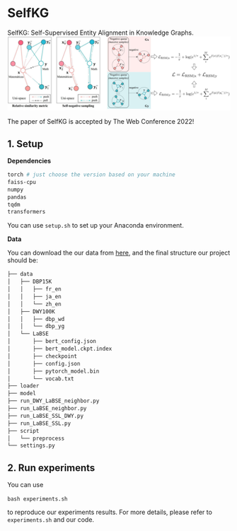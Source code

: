 # SelfKG

SelfKG: Self-Supervised Entity Alignment in Knowledge Graphs.   <img src="img/combine.PNG" style="zoom:100%;" />

The paper of SelfKG is accepted by The Web Conference 2022!

## 1. Setup

**Dependencies**

```bash
torch # just choose the version based on your machine 
faiss-cpu
numpy
pandas
tqdm
transformers
```
You can use `setup.sh` to set up your Anaconda environment.

**Data**

You can download the our data from [here](https://drive.google.com/drive/folders/1vuXC6A0WETEr-b2yA6Y1ZxR8Dsli4xLr?usp=sharing), and the final structure our project should be:

```bash
├── data
│   ├── DBP15K
│   │   ├── fr_en
│   │   ├── ja_en
│   │   └── zh_en
│   ├── DWY100K
│   │   ├── dbp_wd
│   │   └── dbp_yg
│   └── LaBSE
│       ├── bert_config.json
│       ├── bert_model.ckpt.index
│       ├── checkpoint
│       ├── config.json
│       ├── pytorch_model.bin
│       └── vocab.txt
├── loader
├── model
├── run_DWY_LaBSE_neighbor.py
├── run_LaBSE_neighbor.py
├── run_LaBSE_SSL_DWY.py
├── run_LaBSE_SSL.py
├── script
│   └── preprocess
└── settings.py
```

## 2. Run experiments

You can use 

```bash experiments.sh```

 to reproduce our experiments results. For more details, please refer to `experiments.sh` and our code.
